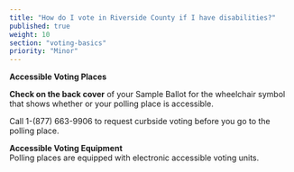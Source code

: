 ```yaml
---
title: "How do I vote in Riverside County if I have disabilities?"
published: true
weight: 10
section: "voting-basics"
priority: "Minor"
---
```


**Accessible Voting Places**  

**Check on the back cover** of your Sample Ballot for the wheelchair symbol that shows whether or your polling place is accessible.  

Call 1-(877) 663-9906 to request curbside voting before you go to the polling place.  

**Accessible Voting Equipment**  
Polling places are equipped with electronic accessible voting units.  
